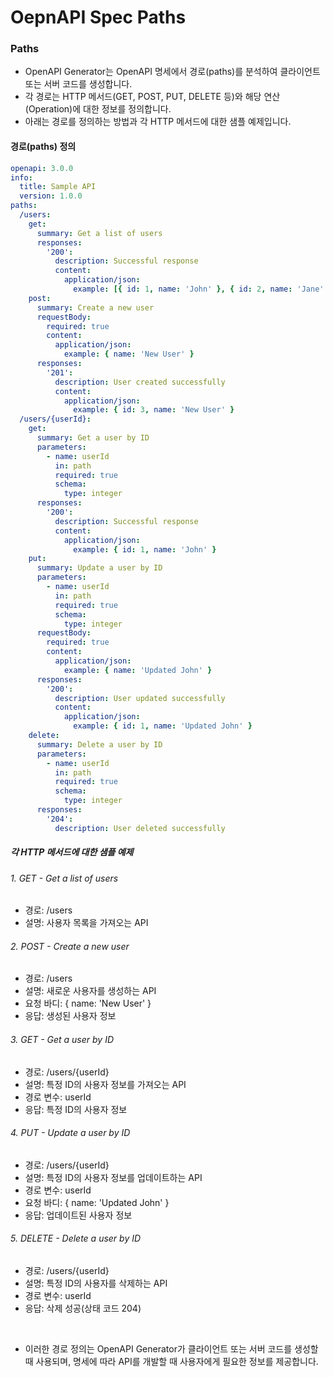# OepnAPI Spec Paths

### Paths 

- OpenAPI Generator는 OpenAPI 명세에서 경로(paths)를 분석하여 클라이언트 또는 서버 코드를 생성합니다. 
- 각 경로는 HTTP 메서드(GET, POST, PUT, DELETE 등)와 해당 연산(Operation)에 대한 정보를 정의합니다. 
- 아래는 경로를 정의하는 방법과 각 HTTP 메서드에 대한 샘플 예제입니다.

#### 경로(paths) 정의

```yaml
openapi: 3.0.0
info:
  title: Sample API
  version: 1.0.0
paths:
  /users:
    get:
      summary: Get a list of users
      responses:
        '200':
          description: Successful response
          content:
            application/json:
              example: [{ id: 1, name: 'John' }, { id: 2, name: 'Jane' }]
    post:
      summary: Create a new user
      requestBody:
        required: true
        content:
          application/json:
            example: { name: 'New User' }
      responses:
        '201':
          description: User created successfully
          content:
            application/json:
              example: { id: 3, name: 'New User' }
  /users/{userId}:
    get:
      summary: Get a user by ID
      parameters:
        - name: userId
          in: path
          required: true
          schema:
            type: integer
      responses:
        '200':
          description: Successful response
          content:
            application/json:
              example: { id: 1, name: 'John' }
    put:
      summary: Update a user by ID
      parameters:
        - name: userId
          in: path
          required: true
          schema:
            type: integer
      requestBody:
        required: true
        content:
          application/json:
            example: { name: 'Updated John' }
      responses:
        '200':
          description: User updated successfully
          content:
            application/json:
              example: { id: 1, name: 'Updated John' }
    delete:
      summary: Delete a user by ID
      parameters:
        - name: userId
          in: path
          required: true
          schema:
            type: integer
      responses:
        '204':
          description: User deleted successfully
```

##### 각 HTTP 메서드에 대한 샘플 예제

###### 1. GET - Get a list of users

- 경로: /users
- 설명: 사용자 목록을 가져오는 API
  
###### 2. POST - Create a new user

- 경로: /users
- 설명: 새로운 사용자를 생성하는 API
- 요청 바디: { name: 'New User' }
- 응답: 생성된 사용자 정보

###### 3. GET - Get a user by ID

- 경로: /users/{userId}
- 설명: 특정 ID의 사용자 정보를 가져오는 API
- 경로 변수: userId
- 응답: 특정 ID의 사용자 정보

###### 4. PUT - Update a user by ID

- 경로: /users/{userId}
- 설명: 특정 ID의 사용자 정보를 업데이트하는 API
- 경로 변수: userId
- 요청 바디: { name: 'Updated John' }
- 응답: 업데이트된 사용자 정보

###### 5. DELETE - Delete a user by ID

- 경로: /users/{userId}
- 설명: 특정 ID의 사용자를 삭제하는 API
- 경로 변수: userId
- 응답: 삭제 성공(상태 코드 204)

<br/>

- 이러한 경로 정의는 OpenAPI Generator가 클라이언트 또는 서버 코드를 생성할 때 사용되며, 명세에 따라 API를 개발할 때 사용자에게 필요한 정보를 제공합니다.

